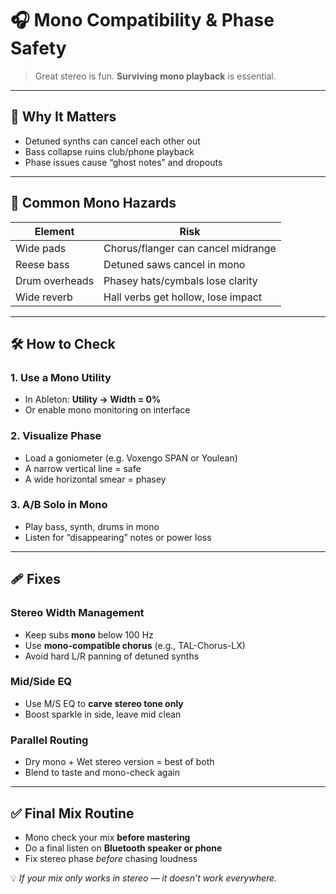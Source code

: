 # 🎧 Mono Compatibility & Phase Safety

> Great stereo is fun. **Surviving mono playback** is essential.

---

## 🎯 Why It Matters

- Detuned synths can cancel each other out
- Bass collapse ruins club/phone playback
- Phase issues cause “ghost notes” and dropouts

---

## 🧪 Common Mono Hazards

| Element             | Risk                                          |
|---------------------|-----------------------------------------------|
| Wide pads           | Chorus/flanger can cancel midrange            |
| Reese bass          | Detuned saws cancel in mono                   |
| Drum overheads      | Phasey hats/cymbals lose clarity              |
| Wide reverb         | Hall verbs get hollow, lose impact            |

---

## 🛠️ How to Check

### 1. Use a Mono Utility
- In Ableton: **Utility → Width = 0%**
- Or enable mono monitoring on interface

### 2. Visualize Phase
- Load a goniometer (e.g. Voxengo SPAN or Youlean)
- A narrow vertical line = safe
- A wide horizontal smear = phasey

### 3. A/B Solo in Mono
- Play bass, synth, drums in mono
- Listen for “disappearing” notes or power loss

---

## 🩹 Fixes

### Stereo Width Management
- Keep subs **mono** below 100 Hz
- Use **mono-compatible chorus** (e.g., TAL-Chorus-LX)
- Avoid hard L/R panning of detuned synths

### Mid/Side EQ
- Use M/S EQ to **carve stereo tone only**
- Boost sparkle in side, leave mid clean

### Parallel Routing
- Dry mono + Wet stereo version = best of both
- Blend to taste and mono-check again

---

## ✅ Final Mix Routine

- Mono check your mix **before mastering**
- Do a final listen on **Bluetooth speaker or phone**
- Fix stereo phase *before* chasing loudness

💡 *If your mix only works in stereo — it doesn’t work everywhere.*

